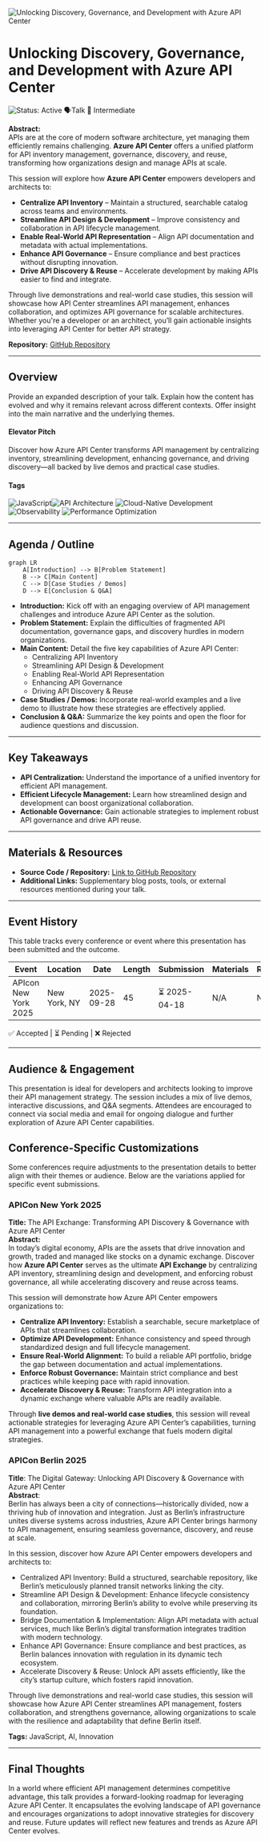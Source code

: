 ![Unlocking Discovery, Governance, and Development with Azure API Center](https://your-image-link.com/banner.jpg)

# Unlocking Discovery, Governance, and Development with Azure API Center

![Status: Active](https://img.shields.io/badge/Status-Active-brightgreen) 🗣️Talk 🔵 Intermediate

**Abstract:**  
APIs are at the core of modern software architecture, yet managing them efficiently remains challenging. **Azure API Center** offers a unified platform for API inventory management, governance, discovery, and reuse, transforming how organizations design and manage APIs at scale.

This session will explore how **Azure API Center** empowers developers and architects to:

- **Centralize API Inventory** – Maintain a structured, searchable catalog across teams and environments.
- **Streamline API Design & Development** – Improve consistency and collaboration in API lifecycle management.
- **Enable Real-World API Representation** – Align API documentation and metadata with actual implementations.
- **Enhance API Governance** – Ensure compliance and best practices without disrupting innovation.
- **Drive API Discovery & Reuse** – Accelerate development by making APIs easier to find and integrate.

Through live demonstrations and real-world case studies, this session will showcase how API Center streamlines API management, enhances collaboration, and optimizes API governance for scalable architectures. Whether you're a developer or an architect, you’ll gain actionable insights into leveraging API Center for better API strategy.

**Repository:**  [GitHub Repository](https://github.com/yourusername/your-presentation-repo)

---

## Overview

Provide an expanded description of your talk. Explain how the content has evolved and why it remains relevant across different contexts. Offer insight into the main narrative and the underlying themes.

#### Elevator Pitch

Discover how Azure API Center transforms API management by centralizing inventory, streamlining development, enhancing governance, and driving discovery—all backed by live demos and practical case studies.

#### Tags

![JavaScript](https://img.shields.io/badge/Tag-JavaScript-yellow)![API Architecture](https://img.shields.io/badge/Tag-APIArchitecture-blue) ![Cloud-Native Development](https://img.shields.io/badge/Tag-CloudNativeDevelopment-blue) ![Observability](https://img.shields.io/badge/Tag-Observerability-blue) ![Performance Optimization](https://img.shields.io/badge/Tag-Performance-blue) 

---

## Agenda / Outline

```mermaid
graph LR
    A[Introduction] --> B[Problem Statement]
    B --> C[Main Content]
    C --> D[Case Studies / Demos]
    D --> E[Conclusion & Q&A]
```

- **Introduction:**   Kick off with an engaging overview of API management challenges and introduce Azure API Center as the solution.
- **Problem Statement:**   Explain the difficulties of fragmented API documentation, governance gaps, and discovery hurdles in modern organizations.
- **Main Content:**   Detail the five key capabilities of Azure API Center:
  - Centralizing API Inventory
  - Streamlining API Design & Development
  - Enabling Real-World API Representation
  - Enhancing API Governance
  - Driving API Discovery & Reuse
- **Case Studies / Demos:**   Incorporate real-world examples and a live demo to illustrate how these strategies are effectively applied.
- **Conclusion & Q&A:**   Summarize the key points and open the floor for audience questions and discussion.

---

## Key Takeaways

- **API Centralization:** Understand the importance of a unified inventory for efficient API management.
- **Efficient Lifecycle Management:** Learn how streamlined design and development can boost organizational collaboration.
- **Actionable Governance:** Gain actionable strategies to implement robust API governance and drive API reuse.

---

## Materials & Resources

- **Source Code / Repository:** [Link to GitHub Repository](https://github.com/yourusername/your-presentation-repo)
- **Additional Links:** Supplementary blog posts, tools, or external resources mentioned during your talk.

---

## Event History

This table tracks every conference or event where this presentation has been submitted and the outcome.

| Event                | Location     | Date       | Length | Submission   | Materials | Recording |
| -------------------- | ------------ | ---------- | ------ | ------------ | --------- | --------- |
| APIcon New York 2025 | New York, NY | 2025-09-28 | 45     | ⏳ 2025-04-18 | N/A       | N/A       |

✅ Accepted | ⏳ Pending | ❌ Rejected

---

## Audience & Engagement

This presentation is ideal for developers and architects looking to improve their API management strategy. The session includes a mix of live demos, interactive discussions, and Q&A segments. Attendees are encouraged to connect via social media and email for ongoing dialogue and further exploration of Azure API Center capabilities.

## Conference-Specific Customizations

Some conferences require adjustments to the presentation details to better align with their themes or audience. Below are the variations applied for specific event submissions.

### APICon New York 2025

**Title:** The API Exchange: Transforming API Discovery & Governance with Azure API Center  
**Abstract:**  
In today’s digital economy, APIs are the assets that drive innovation and growth, traded and managed like stocks on a dynamic exchange. Discover how **Azure API Center** serves as the ultimate **API Exchange** by centralizing API inventory, streamlining design and development, and enforcing robust governance, all while accelerating discovery and reuse across teams.

This session will demonstrate how Azure API Center empowers organizations to:

- **Centralize API Inventory:** Establish a searchable, secure marketplace of APIs that streamlines collaboration.
- **Optimize API Development:** Enhance consistency and speed through standardized design and full lifecycle management.
- **Ensure Real-World Alignment:** To build a reliable API portfolio, bridge the gap between documentation and actual implementations.
- **Enforce Robust Governance:** Maintain strict compliance and best practices while keeping pace with rapid innovation.
- **Accelerate Discovery & Reuse:** Transform API integration into a dynamic exchange where valuable APIs are readily available.

Through **live demos and real-world case studies**, this session will reveal actionable strategies for leveraging Azure API Center’s capabilities, turning API management into a powerful exchange that fuels modern digital strategies.

### APICon Berlin 2025

**Title**: The Digital Gateway: Unlocking API Discovery & Governance with Azure API Center  
**Abstract**:  
Berlin has always been a city of connections—historically divided, now a thriving hub of innovation and integration. Just as Berlin’s infrastructure unites diverse systems across industries, Azure API Center brings harmony to API management, ensuring seamless governance, discovery, and reuse at scale.

In this session, discover how Azure API Center empowers developers and architects to:

- Centralized API Inventory: Build a structured, searchable repository, like Berlin’s meticulously planned transit networks linking the city.
- Streamline API Design & Development: Enhance lifecycle consistency and collaboration, mirroring Berlin’s ability to evolve while preserving its foundation.
- Bridge Documentation & Implementation: Align API metadata with actual services, much like Berlin’s digital transformation integrates tradition with modern technology.
- Enhance API Governance: Ensure compliance and best practices, as Berlin balances innovation with regulation in its dynamic tech ecosystem.
- Accelerate Discovery & Reuse: Unlock API assets efficiently, like the city’s startup culture, which fosters rapid innovation.

Through live demonstrations and real-world case studies, this session will showcase how Azure API Center streamlines API management, fosters collaboration, and strengthens governance, allowing organizations to scale with the resilience and adaptability that define Berlin itself.

**Tags:** JavaScript, AI, Innovation  

---

## Final Thoughts

In a world where efficient API management determines competitive advantage, this talk provides a forward-looking roadmap for leveraging Azure API Center. It encapsulates the evolving landscape of API governance and encourages organizations to adopt innovative strategies for discovery and reuse. Future updates will reflect new features and trends as Azure API Center evolves.